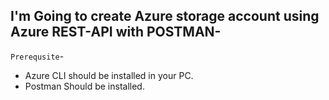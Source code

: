 ## I'm Going to create Azure storage account using Azure REST-API with POSTMAN-
`Prerequsite`-
- Azure CLI should be installed in your PC.
- Postman Should be  installed.
